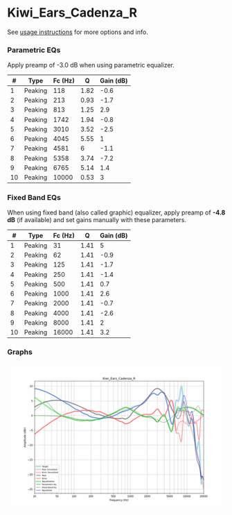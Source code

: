 # Kiwi_Ears_Cadenza_R
See [usage instructions](https://github.com/jaakkopasanen/AutoEq#usage) for more options and info.

### Parametric EQs
Apply preamp of -3.0 dB when using parametric equalizer.

|   # | Type    |   Fc (Hz) |    Q |   Gain (dB) |
|-----|---------|-----------|------|-------------|
|   1 | Peaking |       118 | 1.82 |        -0.6 |
|   2 | Peaking |       213 | 0.93 |        -1.7 |
|   3 | Peaking |       813 | 1.25 |         2.9 |
|   4 | Peaking |      1742 | 1.94 |        -0.8 |
|   5 | Peaking |      3010 | 3.52 |        -2.5 |
|   6 | Peaking |      4045 | 5.55 |         1   |
|   7 | Peaking |      4581 | 6    |        -1.1 |
|   8 | Peaking |      5358 | 3.74 |        -7.2 |
|   9 | Peaking |      6765 | 5.14 |         1.4 |
|  10 | Peaking |     10000 | 0.53 |         3   |

### Fixed Band EQs
When using fixed band (also called graphic) equalizer, apply preamp of **-4.8 dB** (if available) and set gains manually with these parameters.

|   # | Type    |   Fc (Hz) |    Q |   Gain (dB) |
|-----|---------|-----------|------|-------------|
|   1 | Peaking |        31 | 1.41 |         5   |
|   2 | Peaking |        62 | 1.41 |        -0.9 |
|   3 | Peaking |       125 | 1.41 |        -1.7 |
|   4 | Peaking |       250 | 1.41 |        -1.4 |
|   5 | Peaking |       500 | 1.41 |         0.7 |
|   6 | Peaking |      1000 | 1.41 |         2.6 |
|   7 | Peaking |      2000 | 1.41 |        -0.7 |
|   8 | Peaking |      4000 | 1.41 |        -2.6 |
|   9 | Peaking |      8000 | 1.41 |         2   |
|  10 | Peaking |     16000 | 1.41 |         3.2 |

### Graphs
![](./Kiwi_Ears_Cadenza_R.png)
